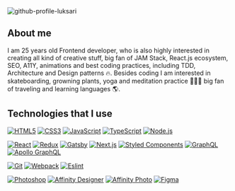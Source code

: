 <img src="https://i.ibb.co/GtLQ7rn/github-profile.png" alt="github-profile-luksari">

## About me

I am 25 years old Frontend developer, who is also highly interested in creating all kind of creative stuff, big fan of JAM Stack, React.js ecosystem, SEO, A11Y, animations and best coding practices, including TDD, Architecture and Design patterns 🔥. 
Besides coding I am interested in skateboarding, growning plants, yoga and meditation practice 🧘🏼‍♂️ big fan of traveling and learning languages 🌎.

## Technologies that I use

[![HTML5](https://img.shields.io/badge/-HTML5-E34F26?style=flat-square&logo=html5&logoColor=white&link=https://github.com/luksari/)](https://github.com/luksari/)
[![CSS3](https://img.shields.io/badge/-CSS3-1572B6?style=flat-square&logo=css3&link=https://github.com/luksari/)](https://github.com/luksari/)
[![JavaScript](https://img.shields.io/badge/-JavaScript-F7DF1E?style=flat-square&logo=javascript&logoColor=white&link=https://github.com/luksari/)](https://github.com/luksari/)
[![TypeScript](https://img.shields.io/badge/-TypeScript-007ACC?style=flat-square&logo=typescript&link=https://github.com/luksari/)](https://github.com/luksari/)
[![Node.js](https://img.shields.io/badge/-Node.js-339933?style=flat-square&logo=node.js&logoColor=white&link=https://github.com/luksari/)](https://github.com/luksari/)

[![React](https://img.shields.io/badge/-React-61DAFB?style=flat-square&logo=react&logoColor=white)](https://github.com/luksari/)
[![Redux](https://img.shields.io/badge/-Redux-764ABC?style=flat-square&logo=Redux&logoColor=white)](https://github.com/luksari/)
[![Gatsby](https://img.shields.io/badge/-Gatsby-purple?style=flat-square&logo=Gatsby&logoColor=white)](https://github.com/luksari/)
[![Next.js](https://img.shields.io/badge/-Next.js-black?style=flat-square&logo=Next.js&logoColor=white)](https://github.com/luksari/)
[![Styled Components](https://img.shields.io/badge/-StyledComponents-DB7093?style=flat-square&logo=Styled-Components&logoColor=white)](https://github.com/luksari/)
[![GraphQL](https://img.shields.io/badge/-GraphQL-E10098?style=flat-square&logo=graphql&link=https://github.com/luksari/)](https://github.com/luksari/)
[![Apollo GraphQL](https://img.shields.io/badge/-Apollo%20GraphQL-311C87?style=flat-square&logo=apollo-graphql&link=https://github.com/luksari/)](https://github.com/luksari/)

[![Git](https://img.shields.io/badge/-Git-F05032?style=flat-square&logo=git&logoColor=white&link=https://github.com/luksari/)](https://github.com/luksari/)
[![Webpack](https://img.shields.io/badge/-Webpack-blue?style=flat-square&logo=Webpack&logoColor=white)](https://github.com/luksari/)
[![Eslint](https://img.shields.io/badge/-Eslint-purple?style=flat-square&logo=Eslint&logoColor=white)](https://github.com/luksari/)

[![Photoshop](https://img.shields.io/badge/-Photoshop-26C9FF?style=flat-square&logo=adobe-photoshop&logoColor=white)](https://github.com/luksari/)
[![Affinity Designer](https://img.shields.io/badge/-Affinity_Designer-1B72BE?style=flat-square&logo=affinity-designer&logoColor=white)](https://github.com/luksari/)
[![Affinity Photo](https://img.shields.io/badge/-Affinity_Photo-7E4DD2?style=flat-square&logo=affinity-photo&logoColor=white)](https://github.com/luksari/)
[![Figma](https://img.shields.io/badge/-Figma-F24E1E?style=flat-square&logo=figma&logoColor=white)](https://github.com/luksari/)
